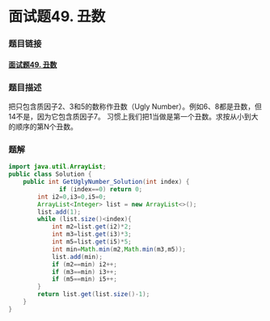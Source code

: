 # 面试题49. 丑数

### 题目链接

#### [面试题49. 丑数]( https://www.nowcoder.com/practice/6aa9e04fc3794f68acf8778237ba065b?tpId=13&tqId=11186&tPage=2&rp=4&ru=%2Fta%2Fcoding-interviews&qru=%2Fta%2Fcoding-interviews%2Fquestion-ranking )

### 题目描述

 把只包含质因子2、3和5的数称作丑数（Ugly Number）。例如6、8都是丑数，但14不是，因为它包含质因子7。 习惯上我们把1当做是第一个丑数。求按从小到大的顺序的第N个丑数。 

### 题解

```java
import java.util.ArrayList;
public class Solution {
    public int GetUglyNumber_Solution(int index) {
              if (index==0) return 0;
        int i2=0,i3=0,i5=0;
        ArrayList<Integer> list = new ArrayList<>();
        list.add(1);
        while (list.size()<index){
            int m2=list.get(i2)*2;
            int m3=list.get(i3)*3;
            int m5=list.get(i5)*5;
            int min=Math.min(m2,Math.min(m3,m5));
            list.add(min);
            if (m2==min) i2++;
            if (m3==min) i3++;
            if (m5==min) i5++;
        }
        return list.get(list.size()-1);
    }
}
```

